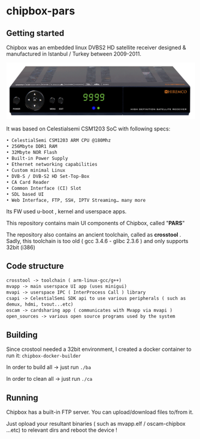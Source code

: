 # chipbox-pars

## Getting started

Chipbox was an embedded linux DVBS2 HD satellite receiver designed & manufactured in Istanbul / Turkey between 2009-2011.

![](chipbox.png)

It was based on Celestialsemi CSM1203 SoC with following specs:

```
• CelestialSemi CSM1203 ARM CPU @180Mhz
• 256Mbyte DDR1 RAM
• 32Mbyte NOR Flash
• Built-in Power Supply
• Ethernet networking capabilities
• Custom minimal Linux
• DVB-S / DVB-S2 HD Set-Top-Box
• CA Card Reader
• Common Interface (CI) Slot
• SDL based UI 
• Web Interface, FTP, SSH, IPTV Streaming… many more
```

Its FW used u-boot , kernel and userspace apps.

This repository contains main UI components of Chipbox, called "**PARS**"

The repository also contains an ancient toolchain, called as **crosstool** . Sadly, this toolchain is too old ( gcc 3.4.6 - glibc 2.3.6 ) and only supports 32bit (i386)

## Code structure

```
crosstool -> toolchain ( arm-linux-gcc/g++)
mvapp -> main userspace UI app (uses minigui)
mvapi -> userspace IPC ( InterProcess Call ) library
csapi -> CelestialSemi SDK api to use various peripherals ( such as demux, hdmi, tvout...etc)
oscam -> cardsharing app ( communicates with Mvapp via mvapi )
open_sources -> various open source programs used by the system
```

## Building

Since crostool needed a 32bit environment, I created a docker container to run it: ```chipbox-docker-builder```

In order to build all -> just run ```./ba```

In order to clean all -> just run ```./ca```

## Running

Chipbox has a built-in FTP server. You can upload/download files to/from it. 

Just opload your resultant binaries ( such as mvapp.elf / oscam-chipbox ...etc) to relevant dirs and reboot the device !


